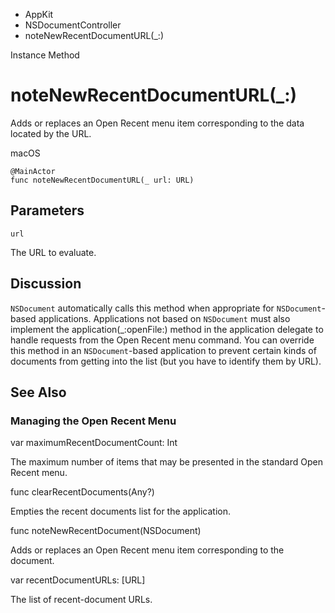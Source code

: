 

- AppKit
- NSDocumentController
-  noteNewRecentDocumentURL(\_:) 

Instance Method

# noteNewRecentDocumentURL(\_:)

Adds or replaces an Open Recent menu item corresponding to the data located by the URL.

macOS

``` source
@MainActor
func noteNewRecentDocumentURL(_ url: URL)
```

## Parameters 

`url`  

The URL to evaluate.

## Discussion

`NSDocument` automatically calls this method when appropriate for `NSDocument`-based applications. Applications not based on `NSDocument` must also implement the application(_:openFile:) method in the application delegate to handle requests from the Open Recent menu command. You can override this method in an `NSDocument`-based application to prevent certain kinds of documents from getting into the list (but you have to identify them by URL).

## See Also

### Managing the Open Recent Menu

var maximumRecentDocumentCount: Int

The maximum number of items that may be presented in the standard Open Recent menu.

func clearRecentDocuments(Any?)

Empties the recent documents list for the application.

func noteNewRecentDocument(NSDocument)

Adds or replaces an Open Recent menu item corresponding to the document.

var recentDocumentURLs: [URL]

The list of recent-document URLs.

